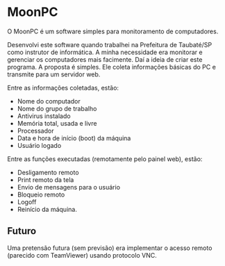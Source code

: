 # MoonPC
O MoonPC é um software simples para monitoramento de computadores.

Desenvolvi este software quando trabalhei na Prefeitura de Taubaté/SP como instrutor de informática. A minha necessidade era monitorar e gerenciar os computadores mais facimente. Daí a ideia de criar este programa. A proposta é simples. Ele coleta informações básicas do PC e transmite para um servidor web.

Entre as informações coletadas, estão:
- Nome do computador
- Nome do grupo de trabalho
- Antivirus instalado
- Memória total, usada e livre
- Processador
- Data e hora de início (boot) da máquina
- Usuário logado

Entre as funções executadas (remotamente pelo painel web), estão:
- Desligamento remoto
- Print remoto da tela
- Envio de mensagens para o usuário
- Bloqueio remoto
- Logoff
- Reinício da máquina.

## Futuro
Uma pretensão futura (sem previsão) era implementar o acesso remoto (parecido com TeamViewer) usando protocolo VNC.
